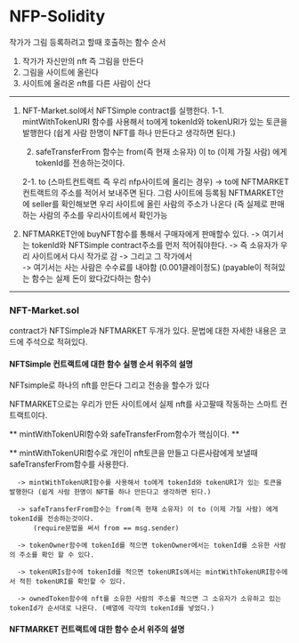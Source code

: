 # NFP-Solidity

작가가 그림 등록하려고 할때 호출하는 함수 순서

  1. 작가가 자신만의 nft 즉 그림을 만든다
  2. 그림을 사이트에 올린다
  3. 사이트에 올라온 nft를 다른 사람이 산다 
---

1. NFT-Market.sol에서 NFTSimple contract를 실행한다.
  1-1. mintWithTokenURI 함수를 사용해서 to에게 tokenId와 tokenURI가 있는 토큰을 발행한다 (쉽게 사람 한명이 NFT를 하나 만든다고 생각하면 된다.)
  
  
   2. safeTransferFrom 함수는 from(즉 현재 소유자) 이 to (이제 가질 사람) 에게 tokenId를 전송하는것이다. 
   
           
   2-1. to (스마트컨트랙트 즉 우리 nfp사이트에 올리는 경우) ->
           to에 NFTMARKET 컨트랙트의 주소를 적어서 보내주면 된다. 그럼 사이트에 등록됨
            NFTMARKET안에 seller를 확인해보면 우리 사이트에 올린 사람의 주소가 나온다 (즉 실제로 판매하는 사람의 주소를 우리사이트에서 확인가능
            
            
  3. NFTMARKET안에 buyNFT함수를 통해서 구매자에게 판매할수 있다. -> 여기서는 tokenId와 NFTSimple contract주소를 먼저 적어줘야한다. 
      -> 즉 소유자가 우리 사이트에서 다시 작가로 감 -> 그리고 그 작가에서  
      -> 여기서는 사는 사람은 수수료를 내야함 (0.001클레이정도) (payable이 적혀있는 함수는 실제 돈이 왔다갔다하는 함수)  
  
   
      
      
---

### NFT-Market.sol

contract가 NFTSimple과 NFTMARKET 두개가 있다.
문법에 대한 자세한 내용은 코드에 주석으로 적혀있다.

#### NFTSimple 컨트랙트에 대한 함수 실행 순서 위주의 설명 

NFTsimple로 하나의 nft를 만든다 그리고 전송을 할수가 있다

NFTMARKET으로는 우리가 만든 사이트에서 실제 nft를 사고팔때 작동하는 스마트 컨트랙트이다.



   ** mintWithTokenURI함수와 safeTransferFrom함수가 핵심이다. **
      
  ** mintWithTokenURI함수로 개인이 nft토큰을 만들고 다른사람에게 보낼때 safeTransferFrom함수를 사용한다. 
      
      -> mintWithTokenURI함수를 사용해서 to에게 tokenId와 tokenURI가 있는 토큰을 발행한다 (쉽게 사람 한명이 NFT를 하나 만든다고 생각하면 된다.)
     
      -> safeTransferFrom함수는 from(즉 현재 소유자) 이 to (이제 가질 사람) 에게 tokenId를 전송하는것이다.
          (require문법을 써서 from == msg.sender) 
      
      -> tokenOwner함수에 tokenId를 적으면 tokenOwner에서는 tokenId를 소유한 사람의 주소를 확인 할 수 있다. 
      
      -> tokenURIs함수에 tokenId를 적으면 tokenURIs에서는 mintWithTokenURI함수에서 적힌 tokenURI를 확인할 수 있다.
      
      -> ownedToken함수에 nft를 소유한 사람의 주소를 적으면 그 소유자가 소유하고 있는 tokenId가 순서대로 나온다. (배열에 각각의 tokenId를 넣었다.)
      
      
      
#### NFTMARKET 컨트랙트에 대한 함수 순서 위주의 설명










